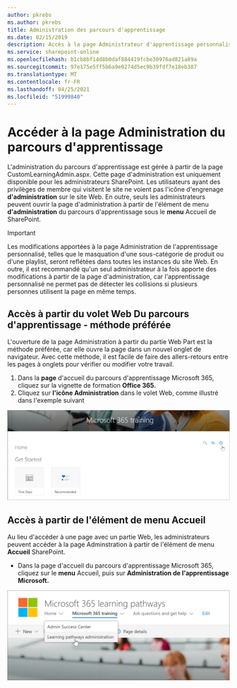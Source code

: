 ```yaml
---
author: pkrebs
ms.author: pkrebs
title: Administration des parcours d'apprentissage
ms.date: 02/15/2019
description: Accès à la page Administrateur d'apprentissage personnalisé à partir du volet Web ou du menu
ms.service: sharepoint-online
ms.openlocfilehash: b1cb8bf14d8b0daf884419fcbe30976ad821a89a
ms.sourcegitcommit: 97e175e5ff5b6a9e0274d5ec9b39fdf7e18eb387
ms.translationtype: MT
ms.contentlocale: fr-FR
ms.lasthandoff: 04/25/2021
ms.locfileid: "51999840"
---
```

# <a name="access-the-learning-pathways-administration-page"></a>Accéder à la page Administration du parcours d'apprentissage

L'administration du parcours d'apprentissage est gérée à partir de la page CustomLearningAdmin.aspx. Cette page d'administration est uniquement disponible pour les administrateurs SharePoint. Les utilisateurs ayant des privilèges de membre qui visitent le site ne voient pas l'icône d'engrenage **d'administration** sur le site Web. En outre, seuls les administrateurs peuvent ouvrir la page d'administration à partir de l'élément de menu **d'administration** du parcours d'apprentissage sous le **menu** Accueil de SharePoint. 

> [!IMPORTANT]
> Les modifications apportées à la page Administration de l'apprentissage personnalisé, telles que le masquation d'une sous-catégorie de produit ou d'une playlist, seront reflétées dans toutes les instances du site Web. En outre, il est recommandé qu'un seul administrateur à la fois apporte des modifications à partir de la page d'administration, car l'apprentissage personnalisé ne permet pas de détecter les collisions si plusieurs personnes utilisent la page en même temps.  

## <a name="access-from-the-learning-pathways-web-part---preferred-method"></a>Accès à partir du volet Web Du parcours d'apprentissage - méthode préférée
L'ouverture de la page Administration à partir du partie Web Part est la méthode préférée, car elle ouvre la page dans un nouvel onglet de navigateur. Avec cette méthode, il est facile de faire des allers-retours entre les pages à onglets pour vérifier ou modifier votre travail.  

1. Dans la **page** d'accueil du parcours d'apprentissage Microsoft 365, cliquez sur la vignette de formation **Office 365.**
2. Cliquez sur **l'icône Administration** dans le volet Web, comme illustré dans l'exemple suivant  

![cg-adminaccbtn.png](media/cg-adminaccbtn.png)

## <a name="access-from-the-home-menu-item"></a>Accès à partir de l'élément de menu Accueil
Au lieu d'accéder à une page avec un partie Web, les administrateurs peuvent accéder à la page Adminstration à partir de l'élément de menu **Accueil** SharePoint. 

- Dans la page d'accueil du parcours d'apprentissage Microsoft 365, cliquez sur le **menu** Accueil, puis sur **Administration de l'apprentissage Microsoft.**

![cg-adminaccmenu.png](media/cg-adminaccmenu.png)